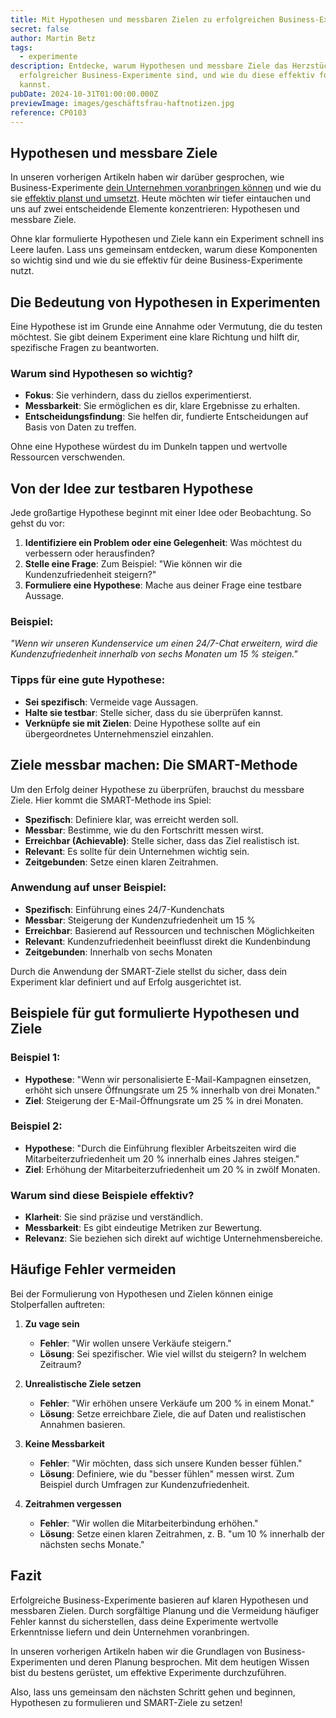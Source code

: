 ```yaml
---
title: Mit Hypothesen und messbaren Zielen zu erfolgreichen Business-Experimenten
secret: false
author: Martin Betz
tags:
  - experimente
description: Entdecke, warum Hypothesen und messbare Ziele das Herzstück
  erfolgreicher Business-Experimente sind, und wie du diese effektiv formulieren
  kannst.
pubDate: 2024-10-31T01:00:00.000Z
previewImage: images/geschäftsfrau-haftnotizen.jpg
reference: CP0103
---
```

## Hypothesen und messbare Ziele

In unseren vorherigen Artikeln haben wir darüber gesprochen, wie Business-Experimente [dein Unternehmen voranbringen können](https://utxo.solutions/blog/business-experimente-dein-schl%C3%BCssel-zum-unternehmenserfolg) und wie du sie [effektiv planst und umsetzt](https://utxo.solutions/blog/effektive-business-experimente-planung-und-umsetzung). Heute möchten wir tiefer eintauchen und uns auf zwei entscheidende Elemente konzentrieren: Hypothesen und messbare Ziele.

Ohne klar formulierte Hypothesen und Ziele kann ein Experiment schnell ins Leere laufen. Lass uns gemeinsam entdecken, warum diese Komponenten so wichtig sind und wie du sie effektiv für deine Business-Experimente nutzt.

## Die Bedeutung von Hypothesen in Experimenten

Eine Hypothese ist im Grunde eine Annahme oder Vermutung, die du testen möchtest. Sie gibt deinem Experiment eine klare Richtung und hilft dir, spezifische Fragen zu beantworten.

### Warum sind Hypothesen so wichtig?

* **Fokus**: Sie verhindern, dass du ziellos experimentierst.
* **Messbarkeit**: Sie ermöglichen es dir, klare Ergebnisse zu erhalten.
* **Entscheidungsfindung**: Sie helfen dir, fundierte Entscheidungen auf Basis von Daten zu treffen.

Ohne eine Hypothese würdest du im Dunkeln tappen und wertvolle Ressourcen verschwenden.

## Von der Idee zur testbaren Hypothese

Jede großartige Hypothese beginnt mit einer Idee oder Beobachtung. So gehst du vor:

1. **Identifiziere ein Problem oder eine Gelegenheit**: Was möchtest du verbessern oder herausfinden?
2. **Stelle eine Frage**: Zum Beispiel: "Wie können wir die Kundenzufriedenheit steigern?"
3. **Formuliere eine Hypothese**: Mache aus deiner Frage eine testbare Aussage.

### Beispiel:

*"Wenn wir unseren Kundenservice um einen 24/7-Chat erweitern, wird die Kundenzufriedenheit innerhalb von sechs Monaten um 15 % steigen."*

### Tipps für eine gute Hypothese:

* **Sei spezifisch**: Vermeide vage Aussagen.
* **Halte sie testbar**: Stelle sicher, dass du sie überprüfen kannst.
* **Verknüpfe sie mit Zielen**: Deine Hypothese sollte auf ein übergeordnetes Unternehmensziel einzahlen.

## Ziele messbar machen: Die SMART-Methode

Um den Erfolg deiner Hypothese zu überprüfen, brauchst du messbare Ziele. Hier kommt die SMART-Methode ins Spiel:

* **Spezifisch**: Definiere klar, was erreicht werden soll.
* **Messbar**: Bestimme, wie du den Fortschritt messen wirst.
* **Erreichbar (Achievable)**: Stelle sicher, dass das Ziel realistisch ist.
* **Relevant**: Es sollte für dein Unternehmen wichtig sein.
* **Zeitgebunden**: Setze einen klaren Zeitrahmen.

### Anwendung auf unser Beispiel:

* **Spezifisch**: Einführung eines 24/7-Kundenchats
* **Messbar**: Steigerung der Kundenzufriedenheit um 15 %
* **Erreichbar**: Basierend auf Ressourcen und technischen Möglichkeiten
* **Relevant**: Kundenzufriedenheit beeinflusst direkt die Kundenbindung
* **Zeitgebunden**: Innerhalb von sechs Monaten

Durch die Anwendung der SMART-Ziele stellst du sicher, dass dein Experiment klar definiert und auf Erfolg ausgerichtet ist.

## Beispiele für gut formulierte Hypothesen und Ziele

### Beispiel 1:

* **Hypothese**: "Wenn wir personalisierte E-Mail-Kampagnen einsetzen, erhöht sich unsere Öffnungsrate um 25 % innerhalb von drei Monaten."
* **Ziel**: Steigerung der E-Mail-Öffnungsrate um 25 % in drei Monaten.

### Beispiel 2:

* **Hypothese**: "Durch die Einführung flexibler Arbeitszeiten wird die Mitarbeiterzufriedenheit um 20 % innerhalb eines Jahres steigen."
* **Ziel**: Erhöhung der Mitarbeiterzufriedenheit um 20 % in zwölf Monaten.

### Warum sind diese Beispiele effektiv?

* **Klarheit**: Sie sind präzise und verständlich.
* **Messbarkeit**: Es gibt eindeutige Metriken zur Bewertung.
* **Relevanz**: Sie beziehen sich direkt auf wichtige Unternehmensbereiche.

## Häufige Fehler vermeiden

Bei der Formulierung von Hypothesen und Zielen können einige Stolperfallen auftreten:

1. **Zu vage sein**

   * **Fehler**: "Wir wollen unsere Verkäufe steigern."
   * **Lösung**: Sei spezifischer. Wie viel willst du steigern? In welchem Zeitraum?
2. **Unrealistische Ziele setzen**

   * **Fehler**: "Wir erhöhen unsere Verkäufe um 200 % in einem Monat."
   * **Lösung**: Setze erreichbare Ziele, die auf Daten und realistischen Annahmen basieren.
3. **Keine Messbarkeit**

   * **Fehler**: "Wir möchten, dass sich unsere Kunden besser fühlen."
   * **Lösung**: Definiere, wie du "besser fühlen" messen wirst. Zum Beispiel durch Umfragen zur Kundenzufriedenheit.
4. **Zeitrahmen vergessen**

   * **Fehler**: "Wir wollen die Mitarbeiterbindung erhöhen."
   * **Lösung**: Setze einen klaren Zeitrahmen, z. B. "um 10 % innerhalb der nächsten sechs Monate."

## Fazit

Erfolgreiche Business-Experimente basieren auf klaren Hypothesen und messbaren Zielen. Durch sorgfältige Planung und die Vermeidung häufiger Fehler kannst du sicherstellen, dass deine Experimente wertvolle Erkenntnisse liefern und dein Unternehmen voranbringen.

In unseren vorherigen Artikeln haben wir die Grundlagen von Business-Experimenten und deren Planung besprochen. Mit dem heutigen Wissen bist du bestens gerüstet, um effektive Experimente durchzuführen.

Also, lass uns gemeinsam den nächsten Schritt gehen und beginnen, Hypothesen zu formulieren und SMART-Ziele zu setzen!
